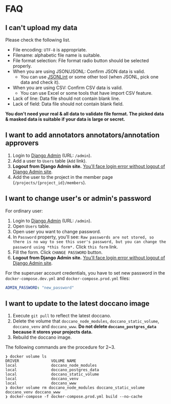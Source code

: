 # FAQ

## I can't upload my data

Please check the following list.

- File encoding: `UTF-8` is appropriate.
- Filename: alphabetic file name is suitable.
- File format selection: File format radio button should be selected properly.
- When you are using JSON/JSONL: Confirm JSON data is valid.
  - You can use [JSONLint](https://jsonlint.com/) or some other tool (when JSONL, pick one data and check it).
- When you are using CSV: Confirm CSV data is valid.
  - You can use Excel or some tools that have import CSV feature. 
- Lack of line: Data file should not contain blank line.
- Lack of field: Data file should not contain blank field.

**You don't need your real & all data to validate file format. The picked data & masked data is suitable if your data is large or secret.**

## I want to add annotators annotators/annotation approvers

1. Login to [Django Admin](https://djangobook.com/django-admin-site/) (URL: `/admin`).
2. Add a user to `Users` table (`Add` link).
3. **Logout from Django Admin site.** [You'll face login error without logout of Django Admin site](https://github.com/doccano/doccano/issues/723).
4. Add the user to the project in the member page (`/projects/{project_id}/members`).

## I want to change user's or admin's password

For ordinary user:

1. Login to [Django Admin](https://djangobook.com/django-admin-site/) (URL: `/admin`).
2. Open `Users` table.
3. Open user you want to change password.
4. In `Password` property, you'll see: `Raw passwords are not stored, so there is no way to see this user's password, but you can change the password using *this form*.` Click `this form` link.
5. Fill the form. Click `CHANGE PASSWORD` button.
6. **Logout from Django Admin site.** [You'll face login error without logout of Django Admin site](https://github.com/doccano/doccano/issues/723).

For the superuser account credentials, you have to set new password in the `docker-compose.dev.yml` and `docker-compose.prod.yml` files:

```yml
ADMIN_PASSWORD: "new_password"
```

## I want to update to the latest doccano image

1. Execute `git pull` to reflect the latest doccano.
2. Delete the volume that `doccano_node_modules`, `doccano_static_volume`, `doccano_venv` and `doccano_www`.
  **Do not delete `doccano_postgres_data` because it stores your projects data.**
3. Rebuild the doccano image.

The following commands are the procedure for 2~3.

```
❯ docker volume ls
DRIVER              VOLUME NAME
local               doccano_node_modules
local               doccano_postgres_data
local               doccano_static_volume
local               doccano_venv
local               doccano_www
❯ docker volume rm doccano_node_modules doccano_static_volume doccano_venv doccano_www
❯ docker-compose -f docker-compose.prod.yml build --no-cache
```
